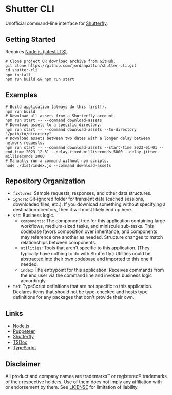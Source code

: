 # Shutter CLI
Unofficial command-line interface for [Shutterfly](https://www.shutterfly.com).

## Getting Started
Requires [Node.js (latest LTS)](https://nodejs.org).
```shell
# Clone project OR download archive from GitHub.
git clone https://github.com/jordanpatton/shutter-cli.git
cd shutter-cli
npm install
npm run build && npm run start
```

## Examples
```shell
# Build application (always do this first!).
npm run build
# Download all assets from a Shutterfly account.
npm run start -- --command download-assets
# Download assets to a specific directory.
npm run start -- --command download-assets --to-directory "/path/to/directory"
# Download assets between two dates with a longer delay between network requests.
npm run start -- --command download-assets --start-time 2023-01-01 --end-time 2023-12-31 --delay-fixed-milliseconds 5000 --delay-jitter-milliseconds 2000
# Manually run a command without npm scripts.
node ./dist/index.js --command download-assets
```

## Repository Organization
- `fixtures`: Sample requests, responses, and other data structures.
- `ignore`: Git-ignored folder for transient data (cached sessions, downloaded files, etc.). If you download something without specifying a destination directory, then it will most likely end up here.
- `src`: Business logic.
  - `components`: The component tree for this application containing large workflows, medium-sized tasks, and miniscule sub-tasks. This codebase favors composition over inheritance, and components may reference one another as needed. Structure changes to match relationships between components.
  - `utilities`: Tools that aren't specific to this application. (They typically have nothing to do with Shutterfly.) Utilities could be abstracted into their own codebase and imported to this one if needed.
  - `index`: The entrypoint for this application. Receives commands from the end user via the command line and invokes business logic accordingly.
- `tsd`: TypeScript definitions that are not specific to this application. Declares items that should not be type-checked and hosts type definitions for any packages that don't provide their own.

## Links
- [Node.js](https://nodejs.org)
- [Puppeteer](https://pptr.dev)
- [Shutterfly](https://www.shutterfly.com)
- [TSDoc](https://tsdoc.org)
- [TypeScript](https://www.typescriptlang.org)

## Disclaimer
All product and company names are trademarks&trade; or registered&reg; trademarks of their respective holders. Use of them does not imply any affiliation with or endorsement by them. See [LICENSE](LICENSE) for limitation of liability.
